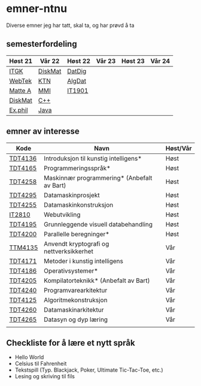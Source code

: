 # emner-ntnu

Diverse emner jeg har tatt, skal ta, og har prøvd å ta

## semesterfordeling

| Høst 21                     | Vår 22                                                    | Høst 22    | Vår 23 | Høst 23 | Vår 24 |
| --------------------------- | --------------------------------------------------------- | ---------- | ------ | ------- | ------ |
| [ITGK](TDT4109-ITGK/)       | [DiskMat](MA0301-DiskMat)                                 | [DatDig]() |        |         |        |
| [WebTek](IT2805-Webtek/)    | [KTN](TTM4100-KTN)                                        | [AlgDat]() |        |         |        |
| [Matte A](MA0001-MatteA/)   | [MMI](TDT4180-MMI)                                        | [IT1901]() |        |         |        |
| [DiskMat](TMA4140-DiskMat/) | [C++](TDT4102-C++)                                        |            |        |         |        |
| [Ex.phil](EXPH0300-ExPhil/) | [Java](https://gitlab.stud.idi.ntnu.no/haavasny/tdt-4100) |            |        |         |        |

## emner av interesse


| Kode                                                  | Navn                                        | Høst/Vår |
| ----------------------------------------------------- | ------------------------------------------- | -------- |
| [TDT4136](https://www.ntnu.no/studier/emner/TDT4136/) | Introduksjon til kunstig intelligens*       | Høst     |
| [TDT4165](https://www.ntnu.no/studier/emner/TDT4165/) | Programmeringsspråk*                        | Høst     |
| [TDT4258](https://www.ntnu.no/studier/emner/TDT4258/) | Maskinnær programmering* (Anbefalt av Bart) | Høst     |
| [TDT4295](https://www.ntnu.no/studier/emner/TDT4295/) | Datamaskinprosjekt                          | Høst     |
| [TDT4255](https://www.ntnu.no/studier/emner/TDT4255/) | Datamaskinkonstruksjon                      | Høst     |
| [IT2810](https://www.ntnu.no/studier/emner/IT2810)    | Webutvikling                                | Høst     |
| [TDT4195](https://www.ntnu.no/studier/emner/TDT4195/) | Grunnleggende visuell databehandling        | Høst     |
| [TDT4200](https://www.ntnu.no/studier/emner/TDT4200/) | Parallelle beregninger*                     | Høst     |
| [TTM4135](https://www.ntnu.no/studier/emner/TTM4135/) | Anvendt kryptografi og nettverksikkerhet    | Vår      |
| [TDT4171](https://www.ntnu.no/studier/emner/TDT4171/) | Metoder i kunstig intelligens               | Vår      |
| [TDT4186](https://www.ntnu.no/studier/emner/TDT4186/) | Operativsystemer*                           | Vår      |
| [TDT4205](https://www.ntnu.no/studier/emner/TDT4205/) | Kompilatorteknikk* (Anbefalt av Bart)       | Vår      |
| [TDT4240](https://www.ntnu.no/studier/emner/TDT4240/) | Programvarearkitektur                       | Vår      |
| [TDT4125](https://www.ntnu.no/studier/emner/TDT4125/) | Algoritmekonstruksjon                       | Vår      |
| [TDT4260](https://www.ntnu.no/studier/emner/TDT4260/) | Datamaskinarkitektur                        | Vår      |
| [TDT4265](https://www.ntnu.no/studier/emner/TDT4265/) | Datasyn og dyp læring                       | Vår      |
|                                                       |                                             |          |

## Checkliste for å lære et nytt språk
- Hello World
- Celsius til Fahrenheit 
- Tekstspill (Typ. Blackjack, Poker, Ultimate Tic-Tac-Toe, etc.)
- Lesing og skriving til fils